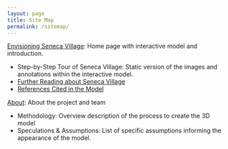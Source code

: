 ```yaml
---
layout: page
title: Site Map
permalink: /sitemap/
---
```


[Envisioning Seneca Village](/index): Home page with interactive model and introduction.
- Step-by-Step Tour of Seneca Village: Static version of the images and annotations within the interactive model. 
- [Further Reading about Seneca Village](readings)
- [References Cited in the Model](/references)

[About](/about): About the project and team
- Methodology: Overview description of the process to create the 3D model
- Speculations & Assumptions: List of specific assumptions informing the appearance of the model.